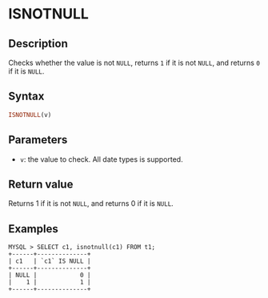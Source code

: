# ISNOTNULL

## Description

Checks whether the value is not `NULL`, returns `1` if it is not `NULL`, and returns `0` if it is `NULL`.

## Syntax

```Haskell
ISNOTNULL(v)
```

## Parameters

- `v`: the value to check. All date types is supported.

## Return value

Returns 1 if it is not `NULL`, and returns 0 if it is `NULL`.

## Examples

```plain text
MYSQL > SELECT c1, isnotnull(c1) FROM t1;
+------+--------------+
| c1   | `c1` IS NULL |
+------+--------------+
| NULL |            0 |
|    1 |            1 |
+------+--------------+
```
